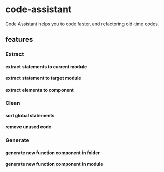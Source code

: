 # code-assistant

Code Assistant helps you to code faster, and refactoring old-time codes.

## features

### Extract

#### extract statements to current module

#### extract statement to target module

#### extract elements to component

### Clean

#### sort global statements

#### remove unused code

### Generate

#### generate new function component in folder

#### generate new function component in module
